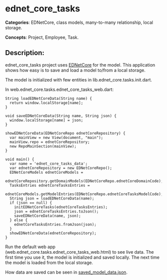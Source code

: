 # ednet_core_tasks

**Categories**: EDNetCore, class models, many-to-many relationship, local storage.

**Concepts**: Project, Employee, Task.

## Description:
ednet_core_tasks project uses
[EDNetCore](https://github.com/ednet-dev/ednet_core) for the model.
This application shows how easy is to save and load a model to/from a local storage.

The model is initialized with few entities in lib.ednet_core.tasks.init.dart.

In web.ednet_core.tasks.ednet_core_tasks_web.dart:

    String loadEDNetCoreData(String name) {
      return window.localStorage[name];
    }

    void saveEDNetCoreData(String name, String json) {
      window.localStorage[name] = json;
    }

    showEDNetCoreData(EDNetCoreRepo ednetCoreRepository) {
      var mainView = new View(document, "main");
      mainView.repo = ednetCoreRepository;
      new RepoMainSection(mainView);
    }

    void main() {
      var name = 'ednet_core_tasks_data';
      var ednetCoreRepository = new EDNetCoreRepo();
      EDNetCoreModels ednetCoreModels =
          ednetCoreRepository.getDomainModels(EDNetCoreRepo.ednetCoreDomainCode);
      TasksEntries ednetCoreTasksEntries =
          ednetCoreModels.getModelEntries(EDNetCoreRepo.ednetCoreTasksModelCode);
      String json = loadEDNetCoreData(name);
      if (json == null) {
        initEDNetCoreTasks(ednetCoreTasksEntries);
        json = ednetCoreTasksEntries.toJson();
        saveEDNetCoreData(name, json);
      } else {
        ednetCoreTasksEntries.fromJson(json);
      }
      showEDNetCoreData(ednetCoreRepository);
    }

Run the default web app (web.ednet_core.tasks.ednet_core_tasks_web.html) to see live data.
The first time you use it, the model is initialized and saved locally.
The next time the model is loaded from the local storage.

How data are saved can be seen in
[saved_model_data.json](https://github.com/ednet-dev/ednet_core_tasks/blob/master/saved_model_data.json).

